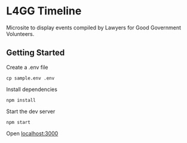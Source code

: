 # L4GG Timeline
Microsite to display events compiled by Lawyers for Good Government Volunteers.

## Getting Started

Create a .env file
```
cp sample.env .env
```

Install dependencies
```
npm install
```

Start the dev server
```
npm start
```

Open [localhost:3000](http://localhost:3000)
